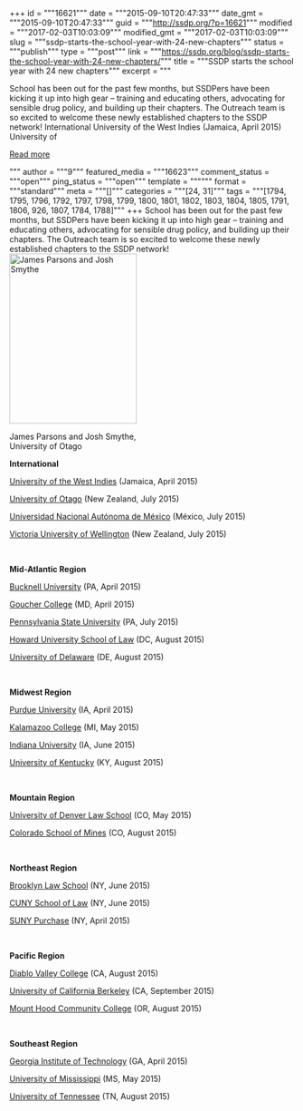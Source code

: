 +++
id = """16621"""
date = """2015-09-10T20:47:33"""
date_gmt = """2015-09-10T20:47:33"""
guid = """http://ssdp.org/?p=16621"""
modified = """2017-02-03T10:03:09"""
modified_gmt = """2017-02-03T10:03:09"""
slug = """ssdp-starts-the-school-year-with-24-new-chapters"""
status = """publish"""
type = """post"""
link = """https://ssdp.org/blog/ssdp-starts-the-school-year-with-24-new-chapters/"""
title = """SSDP starts the school year with 24 new chapters"""
excerpt = """<p>School has been out for the past few months, but SSDPers have been kicking it up into high gear &#8211; training and educating others, advocating for sensible drug policy, and building up their chapters. The Outreach team is so excited to welcome these newly established chapters to the SSDP network! International University of the West Indies (Jamaica, April 2015) University of</p>
<div class="h10"></div>
<p><a class="more-link2 flat" href="https://ssdp.org/blog/ssdp-starts-the-school-year-with-24-new-chapters/">Read more</a></p>
"""
author = """9"""
featured_media = """16623"""
comment_status = """open"""
ping_status = """open"""
template = """"""
format = """standard"""
meta = """[]"""
categories = """[24, 31]"""
tags = """[1794, 1795, 1796, 1792, 1797, 1798, 1799, 1800, 1801, 1802, 1803, 1804, 1805, 1791, 1806, 926, 1807, 1784, 1788]"""
+++
<span style="font-weight: 400;">School has been out for the past few months, but SSDPers have been kicking it up into high gear &#8211; training and educating others, advocating for sensible drug policy, and building up their chapters. </span>The Outreach team is so excited to welcome these newly established chapters to the SSDP network!

<div id="attachment_16624" style="width: 235px" class="wp-caption alignright"><a href="http://ssdp.org/assets/James-Parsons-and-Josh-Smythe.jpg"><img class="wp-image-16624 size-medium" src="http://ssdp.org/assets/James-Parsons-and-Josh-Smythe-225x300.jpg" alt="James Parsons and Josh Smythe" width="225" height="300" /></a><p class="wp-caption-text">James Parsons and Josh Smythe, University of Otago</p></div>

<b>International</b>

<a href="http://ssdp.org/chapters/international/university-of-the-west-indies/ Indies" target="_blank"><span style="font-weight: 400;">University of the West Indies</span></a><span style="font-weight: 400;"> (Jamaica, April 2015)</span>

<a href="http://ssdp.org/chapters/international/new-zealand/university-of-otago/"><span style="font-weight: 400;">University of Otago</span></a><span style="font-weight: 400;"> (New Zealand, July 2015)</span>

<a href="http://ssdp.org/chapters/international/epsd-universidad-nacional-autonoma-de-mexico-unam/"><span style="font-weight: 400;">Universidad Nacional Autónoma de México</span></a><span style="font-weight: 400;"> (México, July 2015)</span>

<a href="http://ssdp.org/news/blog/ssdp-welcomes-two-new-chapters-penn-state-and-victoria-university-of-wellington/">Victoria University of Wellington</a> (New Zealand, July 2015)

&nbsp;

<b>Mid-Atlantic Region</b>

<a href="http://ssdp.org/chapters/mid-atlantic/pennsylvania/bucknell-university/"><span style="font-weight: 400;">Bucknell University</span></a><span style="font-weight: 400;"> (PA, April 2015)</span>

<a href="http://ssdp.org/chapters/mid-atlantic/maryland/goucher-college/"><span style="font-weight: 400;">Goucher College</span></a><span style="font-weight: 400;"> (MD, April 2015)</span>

<a href="http://ssdp.org/news/blog/ssdp-welcomes-two-new-chapters-penn-state-and-victoria-university-of-wellington/">Pennsylvania State University</a> (PA, July 2015)

<a href="http://ssdp.org/chapters/mid-atlantic/district-of-columbia/howard-university-school-of-law/"><span style="font-weight: 400;">Howard University School of Law</span></a><span style="font-weight: 400;"> (DC, August 2015)</span>

<a href="http://ssdp.org/chapters/mid-atlantic/delaware/university-of-delaware/"><span style="font-weight: 400;">University of Delaware</span></a><span style="font-weight: 400;"> (DE, August 2015)</span>

&nbsp;

<b>Midwest Region</b>

<a href="http://ssdp.org/chapters/midwest/indiana/purdue-university/"><span style="font-weight: 400;">Purdue University</span></a><span style="font-weight: 400;"> (IA, April 2015)</span>

<a href="http://ssdp.org/chapters/midwest/michigan/kalamazoo-college/"><span style="font-weight: 400;">Kalamazoo College</span></a><span style="font-weight: 400;"> (MI, May 2015)</span>

<a href="http://ssdp.org/chapters/midwest/indiana/indiana-university/"><span style="font-weight: 400;">Indiana University</span></a><span style="font-weight: 400;"> (IA, June 2015)</span>

<a href="http://ssdp.org/news/blog/ssdp-welcomes-the-northern-kentucky-university-chapter/">University of Kentucky</a> (KY, August 2015)

&nbsp;

<b>Mountain Region</b>

<a href="http://ssdp.org/chapters/mountain/colorado/university-of-denver-law-school/"><span style="font-weight: 400;">University of Denver Law School</span></a><span style="font-weight: 400;"> (CO, May 2015)</span>

<a href="http://ssdp.org/news/blog/ssdp-welcomes-the-colorado-school-of-mines-chapter/">Colorado School of Mines</a> (CO, August 2015)

&nbsp;

<b>Northeast Region</b>

<a href="http://ssdp.org/chapters/northeast/new-york/brooklyn-law-school/"><span style="font-weight: 400;">Brooklyn Law School</span></a><span style="font-weight: 400;"> (NY, June 2015)</span>

<a href="http://ssdp.org/chapters/northeast/new-york/cuny-school-of-law/"><span style="font-weight: 400;">CUNY School of Law</span></a><span style="font-weight: 400;"> (NY, June 2015)</span>

<a href="http://ssdp.org/chapters/northeast/new-york/suny-purchase/"><span style="font-weight: 400;">SUNY Purchase</span></a><span style="font-weight: 400;"> (NY, April 2015)</span>

&nbsp;

<b>Pacific Region</b>

<a href="http://ssdp.org/chapters/pacific/california/diablo-valley-college/"><span style="font-weight: 400;">Diablo Valley College</span></a><span style="font-weight: 400;"> (CA, August 2015)</span>

<a href="http://ssdp.org/news/blog/ssdp-welcomes-a-new-chapter-at-university-of-california-berkeley/"><span style="font-weight: 400;">University of California Berkeley</span></a><span style="font-weight: 400;"> (CA, September 2015)</span>

<span style="font-weight: 400;"><a href="http://ssdp.org/news/blog/ssdp-welcomes-the-mount-hood-community-college/" target="_blank">Mount Hood Community College</a> (OR, August 2015)</span>

&nbsp;

<b>Southeast Region</b>

<a href="http://ssdp.org/chapters/southeast/georgia/georgia-institute-of-technology-georgia-tech/"><span style="font-weight: 400;">Georgia Institute of Technology</span></a><span style="font-weight: 400;"> (GA, April 2015)</span>

<a href="http://ssdp.org/chapters/southeast/mississippi/university-of-mississippi/"><span style="font-weight: 400;">University of Mississippi</span></a><span style="font-weight: 400;"> (MS, May 2015)</span>

<a href="http://ssdp.org/chapters/southeast/tennessee/university-of-tennessee/"><span style="font-weight: 400;">University of Tennessee</span></a><span style="font-weight: 400;"> (TN, August 2015)</span>
